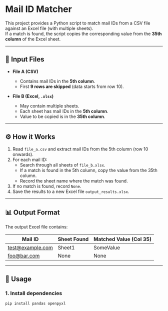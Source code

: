 # Mail ID Matcher

This project provides a Python script to match mail IDs from a CSV file against an Excel file (with multiple sheets).  
If a match is found, the script copies the corresponding value from the **35th column** of the Excel sheet.  

---

## 📂 Input Files

- **File A (CSV)**  
  - Contains mail IDs in the **5th column**.  
  - First **9 rows are skipped** (data starts from row 10).  

- **File B (Excel, `.xlsx`)**  
  - May contain multiple sheets.  
  - Each sheet has mail IDs in the **5th column**.  
  - Value to be copied is in the **35th column**.

---

## ⚙️ How it Works

1. Read `file_a.csv` and extract mail IDs from the 5th column (row 10 onwards).  
2. For each mail ID:
   - Search through all sheets of `file_b.xlsx`.  
   - If a match is found in the 5th column, copy the value from the 35th column.  
   - Record the sheet name where the match was found.  
3. If no match is found, record `None`.  
4. Save the results to a new Excel file `output_results.xlsx`.

---

## 📊 Output Format

The output Excel file contains:

| Mail ID         | Sheet Found | Matched Value (Col 35) |
|-----------------|-------------|-------------------------|
| test@example.com | Sheet1      | SomeValue              |
| foo@bar.com     | None        | None                   |

---

## 🚀 Usage

### 1. Install dependencies
```bash
pip install pandas openpyxl
